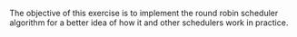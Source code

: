The objective of this exercise is to implement the round robin scheduler algorithm for a better idea of how it and other schedulers work in practice.